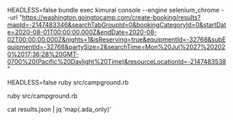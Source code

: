 HEADLESS=false bundle exec kimurai console --engine selenium_chrome --url "https://washington.goingtocamp.com/create-booking/results?mapId=-2147483346&searchTabGroupId=0&bookingCategoryId=0&startDate=2020-08-01T00:00:00.000Z&endDate=2020-08-02T00:00:00.000Z&nights=1&isReserving=true&equipmentId=-32768&subEquipmentId=-32768&partySize=2&searchTime=Mon%20Jul%2027%202020%2017:36:28%20GMT-0700%20(Pacific%20Daylight%20Time)&resourceLocationId=-2147483538"

HEADLESS=false ruby src/campground.rb 

ruby src/campground.rb 

cat results.json | jq 'map(.ada_only)'